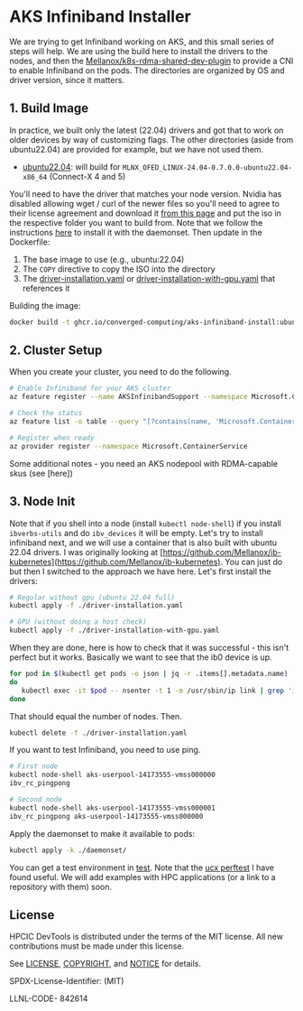# AKS Infiniband Installer

We are trying to get Infiniband working on AKS, and this small series of steps will help.
We are using the build here to install the drivers to the nodes, and then the [Mellanox/k8s-rdma-shared-dev-plugin](https://github.com/Mellanox/k8s-rdma-shared-dev-plugin/tree/master/deployment/k8s) to provide a CNI to enable Infiniband on the pods.
The directories are organized by OS and driver version, since it matters.

## 1. Build Image

In practice, we built only the latest (22.04) drivers and got that to work on older devices by way of customizing flags. The other directories (aside from ubuntu22.04) are provided
for example, but we have not used them. 

 - [ubuntu22.04](ubuntu22.04): will build for `MLNX_OFED_LINUX-24.04-0.7.0.0-ubuntu22.04-x86_64` (Connect-X 4 and 5)

You'll need to have the driver that matches your node version. Nvidia has disabled allowing wget / curl of the newer files so you'll need to agree to their license agreement and download it [from this page](https://network.nvidia.com/products/infiniband-drivers/linux/mlnx_ofed/) and put the iso in the respective folder you want to build from. Note that we follow the instructions [here](https://docs.nvidia.com/networking/display/mlnxofedv461000/installing+mellanox+ofed) to install it with the daemonset. Then update in the Dockerfile:

1. The base image to use (e.g., ubuntu:22.04) 
2. The `COPY` directive to copy the ISO into the directory
3. The [driver-installation.yaml](driver-installation.yaml) or [driver-installation-with-gpu.yaml](driver-installation-with-gpu.yaml) that references it

Building the image:

```bash
docker build -t ghcr.io/converged-computing/aks-infiniband-install:ubuntu-22.04 ubuntu22.04
```

## 2. Cluster Setup

When you create your cluster, you need to do the following.

```bash
# Enable Infiniband for your AKS cluster 
az feature register --name AKSInfinibandSupport --namespace Microsoft.ContainerService

# Check the status
az feature list -o table --query "[?contains(name, 'Microsoft.ContainerService/AKSInfinibandSupport')].{Name:name,State:properties.state}"

# Register when ready
az provider register --namespace Microsoft.ContainerService
```

Some additional notes - you need an AKS nodepool with RDMA-capable skus (see [here])

## 3. Node Init

Note that if you shell into a node (install `kubectl node-shell`) if you install `ibverbs-utils` and do `ibv_devices` it will be empty. Let's try to install infiniband next, and we will use a container that is also built with ubuntu 22.04 drivers. I was originally looking at [https://github.com/Mellanox/ib-kubernetes](https://github.com/Mellanox/ib-kubernetes). You can just do but then I switched to the approach we have here. Let's first install the drivers:

```bash
# Regular without gpu (ubuntu 22.04 full)
kubectl apply -f ./driver-installation.yaml

# GPU (without doing a host check)
kubectl apply -f ./driver-installation-with-gpu.yaml
```

When they are done, here is how to check that it was successful - this isn't perfect but it works. Basically we want to see that the ib0 device is up.

```bash
for pod in $(kubectl get pods -o json | jq -r .items[].metadata.name)
do
   kubectl exec -it $pod -- nsenter -t 1 -m /usr/sbin/ip link | grep 'ib0:'
done
```

That should equal the number of nodes. Then.

```bash
kubectl delete -f ./driver-installation.yaml
```

If you want to test Infiniband, you need to use ping.

```bash
# First node
kubectl node-shell aks-userpool-14173555-vmss000000
ibv_rc_pingpong

# Second node
kubectl node-shell aks-userpool-14173555-vmss000001 
ibv_rc_pingpong aks-userpool-14173555-vmss000000
```

Apply the daemonset to make it available to pods:

```bash
kubectl apply -k ./daemonset/
```

You can get a test environment in [test](test).
Note that the [ucx perftest](https://github.com/openucx/ucx/tree/master?tab=readme-ov-file#ucx-performance-test) I have found useful.
We will add examples with HPC applications (or a link to a repository with them) soon.

## License

HPCIC DevTools is distributed under the terms of the MIT license.
All new contributions must be made under this license.

See [LICENSE](https://github.com/converged-computing/cloud-select/blob/main/LICENSE),
[COPYRIGHT](https://github.com/converged-computing/cloud-select/blob/main/COPYRIGHT), and
[NOTICE](https://github.com/converged-computing/cloud-select/blob/main/NOTICE) for details.

SPDX-License-Identifier: (MIT)

LLNL-CODE- 842614


